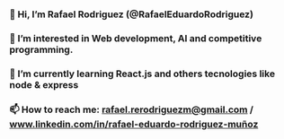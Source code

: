 ### 👋 Hi, I’m Rafael Rodriguez (@RafaelEduardoRodriguez)
### 👀 I’m interested in Web development, AI and competitive programming.
### 🌱 I’m currently learning React.js and others tecnologies like node & express
### 📫 How to reach me: rafael.rerodriguezm@gmail.com / www.linkedin.com/in/rafael-eduardo-rodriguez-muñoz

<!---
RafaelEduardoRodriguez/RafaelEduardoRodriguez is a ✨ special ✨ repository because its `README.md` (this file) appears on your GitHub profile.
You can click the Preview link to take a look at your changes.
--->
